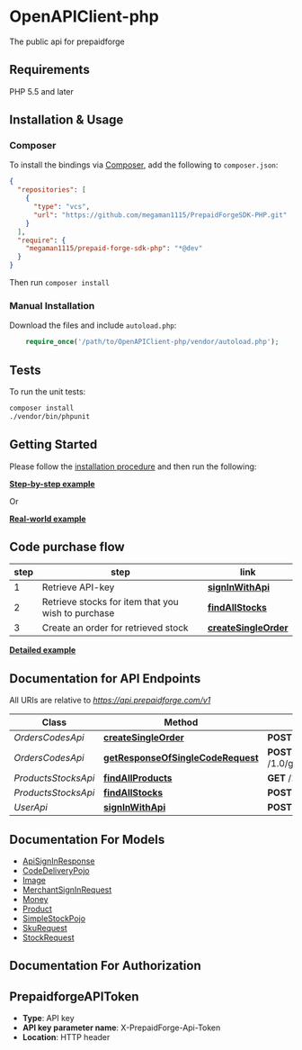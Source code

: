 # OpenAPIClient-php

The public api for prepaidforge

## Requirements

PHP 5.5 and later

## Installation & Usage

### Composer

To install the bindings via [Composer](http://getcomposer.org/), add the following to `composer.json`:

```json
{
  "repositories": [
    {
      "type": "vcs",
      "url": "https://github.com/megaman1115/PrepaidForgeSDK-PHP.git"
    }
  ],
  "require": {
    "megaman1115/prepaid-forge-sdk-php": "*@dev"
  }
}
```

Then run `composer install`

### Manual Installation

Download the files and include `autoload.php`:

```php
    require_once('/path/to/OpenAPIClient-php/vendor/autoload.php');
```

## Tests

To run the unit tests:

```bash
composer install
./vendor/bin/phpunit
```

## Getting Started



Please follow the [installation procedure](#installation--usage) and then run the following:

[**Step-by-step example**](docs/integration.md)

Or   
 
[**Real-world example**](docs/multiplecodesexample.md)

## Code purchase flow

step | step | link 
------------ | ------------- | ------------- 
1 | Retrieve API-key | [**signInWithApi**](docs/Api/UserApi.md#signinwithapi) |
2 | Retrieve stocks for item that you wish to purchase | [**findAllStocks**](docs/Api/ProductsStocksApi.md#findallstocks) |
3 | Create an order for retrieved stock | [**createSingleOrder**](docs/Api/OrdersCodesApi.md#createsingleorder) |


[**Detailed example**](docs/integration.md)


## Documentation for API Endpoints

All URIs are relative to *https://api.prepaidforge.com/v1*  

Class | Method | HTTP request | 
------------ | ------------- | ------------- | 
*OrdersCodesApi* | [**createSingleOrder**](docs/Api/OrdersCodesApi.md#createsingleorder) | **POST** /1.0/createOrder | 
*OrdersCodesApi* | [**getResponseOfSingleCodeRequest**](docs/Api/OrdersCodesApi.md#getresponseofsinglecoderequest) | **POST** /1.0/getResponseOfSingleCodeRequest | 
*ProductsStocksApi* | [**findAllProducts**](docs/Api/ProductsStocksApi.md#findallproducts) | **GET** /1.0/findAllProducts | 
*ProductsStocksApi* | [**findAllStocks**](docs/Api/ProductsStocksApi.md#findallstocks) | **POST** /1.0/findStocks | 
*UserApi* | [**signInWithApi**](docs/Api/UserApi.md#signinwithapi) | **POST** /1.0/signInWithApi | 





## Documentation For Models

 - [ApiSignInResponse](docs/Model/ApiSignInResponse.md)
 - [CodeDeliveryPojo](docs/Model/CodeDeliveryPojo.md)
 - [Image](docs/Model/Image.md)
 - [MerchantSignInRequest](docs/Model/MerchantSignInRequest.md)
 - [Money](docs/Model/Money.md)
 - [Product](docs/Model/Product.md)
 - [SimpleStockPojo](docs/Model/SimpleStockPojo.md)
 - [SkuRequest](docs/Model/SkuRequest.md)
 - [StockRequest](docs/Model/StockRequest.md)


## Documentation For Authorization



## PrepaidforgeAPIToken


- **Type**: API key
- **API key parameter name**: X-PrepaidForge-Api-Token
- **Location**: HTTP header

